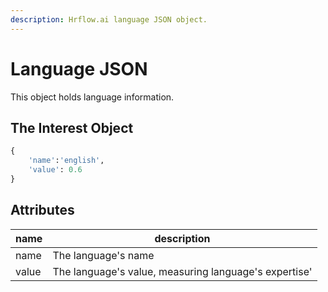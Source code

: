 ```yaml
---
description: Hrflow.ai language JSON object.
---
```


# Language JSON

This object holds language information.

## The Interest Object

```python
{
    'name':'english',
    'value': 0.6
}
```

## Attributes

| name  | description                                           |
| ----- | ----------------------------------------------------- |
| name  | The language's name                                   |
| value | The language's value, measuring language's expertise' |
